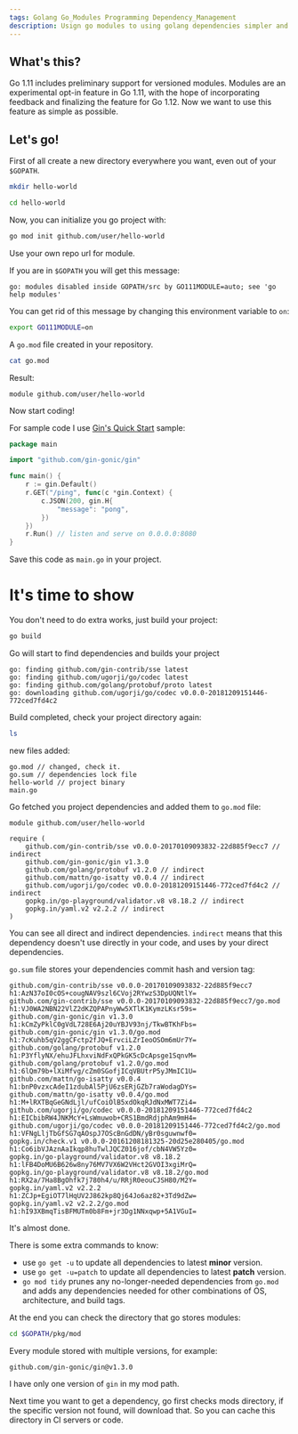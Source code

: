 ```yaml
---
tags: Golang Go_Modules Programming Dependency_Management
description: Usign go modules to using golang dependencies simpler and more efficient
---
```


## What's this?

Go 1.11 includes preliminary support for versioned modules.
Modules are an experimental opt-in feature in Go 1.11, with the hope of incorporating feedback and finalizing the feature for Go 1.12.
Now we want to use this feature as simple as possible.

## Let's go!

First of all create a new directory everywhere you want, even out of your `$GOPATH`.

```bash
mkdir hello-world
```

```bash
cd hello-world
```

Now, you can initialize you go project with:

```bash
go mod init github.com/user/hello-world
```

Use your own repo url for module.

If you are in `$GOPATH` you will get this message:

```
go: modules disabled inside GOPATH/src by GO111MODULE=auto; see 'go help modules'
```

You can get rid of this message by changing this environment variable to `on`:

```bash
export GO111MODULE=on
```

A `go.mod` file created in your repository.

```bash
cat go.mod
```

Result:

```
module github.com/user/hello-world
```

Now start coding!

For sample code I use [Gin's Quick Start](https://github.com/gin-gonic/gin#quick-start) sample:

```go
package main

import "github.com/gin-gonic/gin"

func main() {
	r := gin.Default()
	r.GET("/ping", func(c *gin.Context) {
		c.JSON(200, gin.H{
			"message": "pong",
		})
	})
	r.Run() // listen and serve on 0.0.0.0:8080
}
```

Save this code as `main.go` in your project.

# It's time to show

You don't need to do extra works, just build your project:

```bash
go build
```

Go will start to find dependencies and builds your project

```
go: finding github.com/gin-contrib/sse latest
go: finding github.com/ugorji/go/codec latest
go: finding github.com/golang/protobuf/proto latest
go: downloading github.com/ugorji/go/codec v0.0.0-20181209151446-772ced7fd4c2
```

Build completed, check your project directory again:

```bash
ls
```

new files added:

```
go.mod // changed, check it.
go.sum // dependencies lock file
hello-world // project binary
main.go
```

Go fetched you project dependencies and added them to `go.mod` file:

```
module github.com/user/hello-world

require (
	github.com/gin-contrib/sse v0.0.0-20170109093832-22d885f9ecc7 // indirect
	github.com/gin-gonic/gin v1.3.0
	github.com/golang/protobuf v1.2.0 // indirect
	github.com/mattn/go-isatty v0.0.4 // indirect
	github.com/ugorji/go/codec v0.0.0-20181209151446-772ced7fd4c2 // indirect
	gopkg.in/go-playground/validator.v8 v8.18.2 // indirect
	gopkg.in/yaml.v2 v2.2.2 // indirect
)
```

You can see all direct and indirect dependencies.
`indirect` means that this dependency doesn't use directly in your code, and uses by your direct dependencies.

`go.sum` file stores your dependencies commit hash and version tag:

```
github.com/gin-contrib/sse v0.0.0-20170109093832-22d885f9ecc7 h1:AzN37oI0cOS+cougNAV9szl6CVoj2RYwzS3DpUQNtlY=
github.com/gin-contrib/sse v0.0.0-20170109093832-22d885f9ecc7/go.mod h1:VJ0WA2NBN22VlZ2dKZQPAPnyWw5XTlK1KymzLKsr59s=
github.com/gin-gonic/gin v1.3.0 h1:kCmZyPklC0gVdL728E6Aj20uYBJV93nj/TkwBTKhFbs=
github.com/gin-gonic/gin v1.3.0/go.mod h1:7cKuhb5qV2ggCFctp2fJQ+ErvciLZrIeoOSOm6mUr7Y=
github.com/golang/protobuf v1.2.0 h1:P3YflyNX/ehuJFLhxviNdFxQPkGK5cDcApsge1SqnvM=
github.com/golang/protobuf v1.2.0/go.mod h1:6lQm79b+lXiMfvg/cZm0SGofjICqVBUtrP5yJMmIC1U=
github.com/mattn/go-isatty v0.0.4 h1:bnP0vzxcAdeI1zdubAl5PjU6zsERjGZb7raWodagDYs=
github.com/mattn/go-isatty v0.0.4/go.mod h1:M+lRXTBqGeGNdLjl/ufCoiOlB5xdOkqRJdNxMWT7Zi4=
github.com/ugorji/go/codec v0.0.0-20181209151446-772ced7fd4c2 h1:EICbibRW4JNKMcY+LsWmuwob+CRS1BmdRdjphAm9mH4=
github.com/ugorji/go/codec v0.0.0-20181209151446-772ced7fd4c2/go.mod h1:VFNgLljTbGfSG7qAOspJ7OScBnGdDN/yBr0sguwnwf0=
gopkg.in/check.v1 v0.0.0-20161208181325-20d25e280405/go.mod h1:Co6ibVJAznAaIkqp8huTwlJQCZ016jof/cbN4VW5Yz0=
gopkg.in/go-playground/validator.v8 v8.18.2 h1:lFB4DoMU6B626w8ny76MV7VX6W2VHct2GVOI3xgiMrQ=
gopkg.in/go-playground/validator.v8 v8.18.2/go.mod h1:RX2a/7Ha8BgOhfk7j780h4/u/RRjR0eouCJSH80/M2Y=
gopkg.in/yaml.v2 v2.2.2 h1:ZCJp+EgiOT7lHqUV2J862kp8Qj64Jo6az82+3Td9dZw=
gopkg.in/yaml.v2 v2.2.2/go.mod h1:hI93XBmqTisBFMUTm0b8Fm+jr3Dg1NNxqwp+5A1VGuI=
```

It's almost done.

There is some extra commands to know:

* use `go get -u` to update all dependencies to latest **minor** version.
* use `go get -u=patch` to update all dependencies to latest **patch** version.
* `go mod tidy` prunes any no-longer-needed dependencies from `go.mod` and adds any dependencies needed for other combinations of OS, architecture, and build tags.

At the end you can check the directory that go stores modules:

```bash
cd $GOPATH/pkg/mod
```

Every module stored with multiple versions, for example:

```
github.com/gin-gonic/gin@v1.3.0
```

I have only one version of `gin` in my mod path.

Next time you want to get a dependency, go first checks mods directory, if the specific version not found, will download that. So you can cache this directory in CI servers or code.
